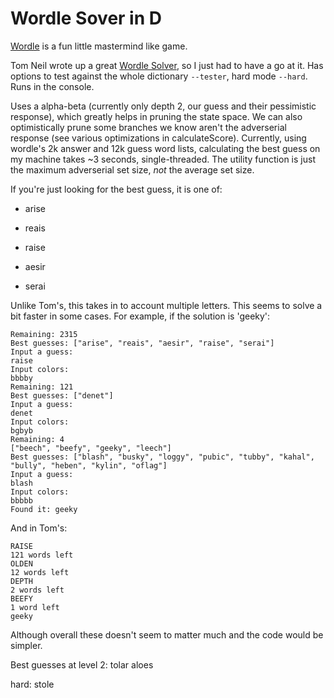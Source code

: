 # Wordle Sover in D

[Wordle](https://www.powerlanguage.co.uk/wordle/) is a fun little
mastermind like game.

Tom Neil wrote up a great [Wordle
Solver](https://notfunatparties.substack.com/p/wordle-solver), so I
just had to have a go at it. Has options to test against the whole
dictionary `--tester`, hard mode `--hard`.  Runs in the console.

Uses a alpha-beta (currently only depth 2, our guess and their
pessimistic response), which greatly helps in pruning the state
space.  We can also optimistically prune some branches we know aren't
the adverserial response (see various optimizations in
calculateScore).  Currently, using wordle's 2k answer and 12k guess
word lists, calculating the best guess on my machine takes ~3 seconds,
single-threaded.  The utility function is just the maximum adverserial
set size, *not* the average set size.

If you're just looking for the best guess, it is one of:

* arise

* reais

* raise

* aesir

* serai

Unlike Tom's, this takes in to account multiple letters.  This seems
to solve a bit faster in some cases. For example, if the solution is
'geeky':

```
Remaining: 2315
Best guesses: ["arise", "reais", "aesir", "raise", "serai"]
Input a guess: 
raise
Input colors:
bbbby
Remaining: 121
Best guesses: ["denet"]
Input a guess: 
denet
Input colors:
bgbyb
Remaining: 4
["beech", "beefy", "geeky", "leech"]
Best guesses: ["blash", "busky", "loggy", "pubic", "tubby", "kahal", "bully", "heben", "kylin", "oflag"]
Input a guess: 
blash
Input colors:
bbbbb
Found it: geeky
```

And in Tom's:
```
RAISE
121 words left
OLDEN
12 words left
DEPTH
2 words left
BEEFY
1 word left
geeky

```

Although overall these doesn't seem to matter much and the code would
be simpler.  

Best guesses at level 2:
tolar aloes

hard:
stole
